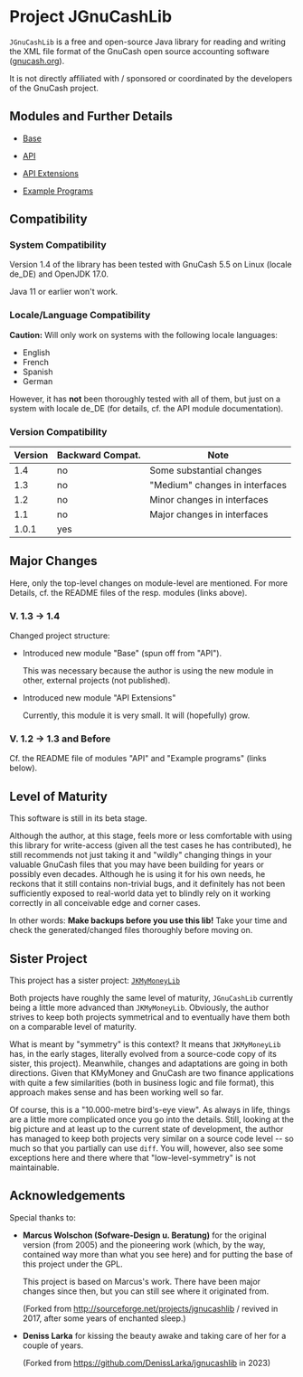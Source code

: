 # Project JGnuCashLib

`JGnuCashLib` is a free and open-source Java library for reading and writing the XML file 
format of the GnuCash open source accounting software 
([gnucash.org](https://gnucash.org)).

It is not directly affiliated with / sponsored or coordinated by the developers of the 
GnuCash project.

## Modules and Further Details

* [Base](https://github.com/jross765/jgnucashlib/tree/master/gnucash-base/README.md)

* [API](https://github.com/jross765/jgnucashlib/tree/master/gnucash-api/README.md)

* [API Extensions](https://github.com/jross765/jgnucashlib/tree/master/gnucash-api-ext/README.md)

* [Example Programs](https://github.com/jross765/jgnucashlib/tree/master/gnucash-api-examples/README.md)

## Compatibility
### System Compatibility
Version 1.4 of the library has been tested with 
GnuCash 5.5 on Linux (locale de_DE) and 
OpenJDK 17.0.

Java 11 or earlier won't work.

### Locale/Language Compatibility
**Caution:** Will only work on systems with the following locale languages:

* English
* French
* Spanish
* German

However, it has **not** been thoroughly tested with all of them, but just on a system 
with locale de_DE (for details, cf. the API module documentation).

### Version Compatibility
| Version | Backward Compat. | Note                           |
|---------|------------------|--------------------------------|
| 1.4     | no               | Some substantial changes       |
| 1.3     | no               | "Medium" changes in interfaces |
| 1.2     | no               | Minor changes in interfaces    |
| 1.1     | no               | Major changes in interfaces    |
| 1.0.1   | yes              |                                |

## Major Changes
Here, only the top-level changes on module-level are mentioned. For more Details, 
cf. the README files of the resp. modules (links above).

### V. 1.3 &rarr; 1.4
Changed project structure:

* Introduced new module "Base" (spun off from "API").

	This was necessary because the author is using the new module in other, external projects (not published).

* Introduced new module "API Extensions"

	Currently, this module it is very small. It will (hopefully) grow.

### V. 1.2 &rarr; 1.3 and Before
Cf. the README file of modules "API" and "Example programs" (links below).

## Level of Maturity
This software is still in its beta stage.

Although the author, at this stage, feels more or less comfortable with using this
library for write-access (given all the test cases he has contributed), he still 
recommends not just taking it and "wildly" changing things in your valuable GnuCash
files that you may have been building for years or possibly even decades. Although 
he is using it for his own needs, he reckons that it still contains non-trivial bugs,
and it definitely has not been sufficiently exposed to real-world data yet to blindly 
rely on it working correctly in all conceivable edge and corner cases.

In other words: **Make backups before you use this lib!** Take your time and check
the generated/changed files thoroughly before moving on.

## Sister Project
This project has a sister project: 
[`JKMyMoneyLib`](https://github.com/jross765/jkmymoneylib)

Both projects have roughly the same level of maturity, `JGnuCashLib` currently being a little 
more advanced than `JKMyMoneyLib`. Obviously, the author strives to keep both projects 
symmetrical and to eventually have them both on a comparable level of maturity.

What is meant by "symmetry" is this context? It means that `JKMyMoneyLib` has, in the early
stages, literally evolved from a source-code copy of its sister, this project). 
Meanwhile, changes and adaptations are going in both directions.
Given that KMyMoney and GnuCash are two finance applications with quite a few 
similarities (both in business logic and file format), this approach makes sense
and has been working well so far.

Of course, this is a "10.000-metre bird's-eye view". As always in life, things are a little more
complicated once you go into the details. Still, looking at the big picture and at least 
up to the current state of development, the author has managed to keep both projects very 
similar on a source code level -- so much so that you partially can use `diff`. You will, 
however, also see some exceptions here and there where that "low-level-symmetry" is not 
maintainable.

## Acknowledgements

Special thanks to:

* **Marcus Wolschon (Sofware-Design u. Beratung)** for the original version (from 2005) and 
  the pioneering work (which, by the way, contained way more than what you see here) and for 
  putting the base of this project under the GPL.

    This project is based on Marcus's work. There have been major changes since then, but you can still see where it originated from.

    (Forked from http://sourceforge.net/projects/jgnucashlib / revived in 2017, after some years of enchanted sleep.)

* **Deniss Larka** for kissing the beauty awake and taking care of her for a couple of years.

  (Forked from https://github.com/DenissLarka/jgnucashlib in 2023)
